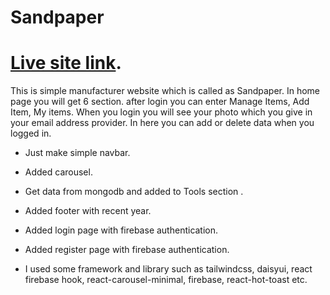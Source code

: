 # Sandpaper

# [Live site link](https://attar-fb8a1.web.app/).

This is simple manufacturer website which is called as Sandpaper. In home page you will get 6 section. after login you can enter Manage Items, Add Item, My items. When you login you will see your photo which you give in your email address provider. In here you can add or delete data when you logged in.

- Just make simple navbar.

- Added carousel.

- Get data from mongodb and added to Tools section .

- Added footer with recent year.

- Added login page with firebase authentication.

- Added register page with firebase authentication.

- I used some framework and library such as tailwindcss, daisyui, react firebase hook, react-carousel-minimal, firebase, react-hot-toast etc.
